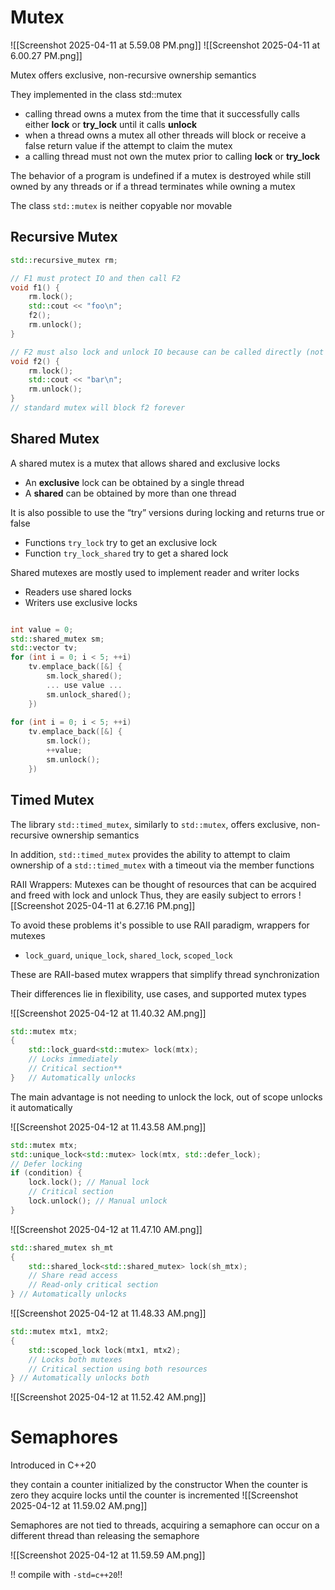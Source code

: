 # Mutex
![[Screenshot 2025-04-11 at 5.59.08 PM.png]]
![[Screenshot 2025-04-11 at 6.00.27 PM.png]]

Mutex offers exclusive, non-recursive ownership semantics

They implemented in the class std::mutex

- calling thread owns a mutex from the time that it successfully calls either **lock** or **try_lock** until it calls **unlock**
- when a thread owns a mutex all other threads will block or receive a false return value if the attempt to claim the mutex
- a calling thread must not own the mutex prior to calling **lock** or **try_lock**

The behavior of a program is undefined if a mutex is destroyed while still owned by any threads or if a thread terminates while owning a mutex

The class `std::mutex` is neither copyable nor movable

## Recursive Mutex

```c++
std::recursive_mutex rm; 

// F1 must protect IO and then call F2
void f1() { 
	rm.lock(); 
	std::cout << "foo\n"; 
	f2(); 
	rm.unlock(); 
} 

// F2 must also lock and unlock IO because can be called directly (not thru F1)
void f2() { 
	rm.lock(); 
	std::cout << "bar\n"; 
	rm.unlock(); 
}
// standard mutex will block f2 forever
```

## Shared Mutex

A shared mutex is a mutex that allows shared and exclusive locks
- An **exclusive** lock can be obtained by a single thread
- A **shared** can be obtained by more than one thread

It is also possible to use the “try” versions during locking and returns true or false
- Functions `try_lock` try to get an exclusive lock
- Function `try_lock_shared` try to get a shared lock

Shared mutexes are mostly used to implement reader and writer locks 
- Readers use shared locks 
- Writers use exclusive locks

```c++

int value = 0; 
std::shared_mutex sm; 
std::vector tv; 
for (int i = 0; i < 5; ++i) 
	tv.emplace_back([&] { 
		sm.lock_shared(); 
		... use value ... 
		sm.unlock_shared(); 
	}) 
	
for (int i = 0; i < 5; ++i) 
	tv.emplace_back([&] { 
		sm.lock(); 
		++value; 
		sm.unlock(); 
	})
```

## Timed Mutex

The library `std::timed_mutex`, similarly to `std::mutex`, offers exclusive, non-recursive ownership semantics

In addition, `std::timed_mutex` provides the ability to attempt to claim ownership of a `std::timed_mutex` with a timeout via the member functions

RAII Wrappers:
Mutexes can be thought of resources that can be acquired and freed with lock and unlock
Thus, they are easily subject to errors
![[Screenshot 2025-04-11 at 6.27.16 PM.png]]

To avoid these problems it's possible to use RAII paradigm, wrappers for mutexes
- `lock_guard`, `unique_lock`, `shared_lock`, `scoped_lock`

These are RAII-based mutex wrappers that simplify thread synchronization

Their differences lie in flexibility, use cases, and supported mutex types

![[Screenshot 2025-04-12 at 11.40.32 AM.png]]

```c++
std::mutex mtx;
{
	std::lock_guard<std::mutex> lock(mtx);
	// Locks immediately
	// Critical section**
}   // Automatically unlocks
```

The main advantage is not needing to unlock the lock, out of scope unlocks it automatically


![[Screenshot 2025-04-12 at 11.43.58 AM.png]]

```c++
std::mutex mtx;
std::unique_lock<std::mutex> lock(mtx, std::defer_lock);
// Defer locking
if (condition) {
	lock.lock(); // Manual lock
	// Critical section
	lock.unlock(); // Manual unlock
}
```

![[Screenshot 2025-04-12 at 11.47.10 AM.png]]
```c++
std::shared_mutex sh_mt
{
	std::shared_lock<std::shared_mutex> lock(sh_mtx);
	// Share read access
	// Read-only critical section
} // Automatically unlocks
```

![[Screenshot 2025-04-12 at 11.48.33 AM.png]]

```c++
std::mutex mtx1, mtx2;
{
	std::scoped_lock lock(mtx1, mtx2);
	// Locks both mutexes
	// Critical section using both resources
} // Automatically unlocks both
```

![[Screenshot 2025-04-12 at 11.52.42 AM.png]]

# Semaphores

Introduced in C++20

they contain a counter initialized by the constructor 
When the counter is zero they acquire locks until the counter is incremented
![[Screenshot 2025-04-12 at 11.59.02 AM.png]]

Semaphores are not tied to threads, acquiring a semaphore can occur on a different thread than releasing the semaphore

![[Screenshot 2025-04-12 at 11.59.59 AM.png]]

!! compile with `-std=c++20`!!